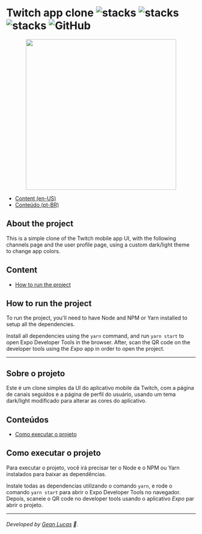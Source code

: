 # Twitch app clone ![stacks](https://img.shields.io/badge/React%20Native-v0.62.2-brightgreen) ![stacks](https://img.shields.io/badge/Expo-v38.0.8-brightgreen) ![stacks](https://img.shields.io/badge/Stack-Typescript-blue) ![GitHub](https://img.shields.io/github/license/legeannd/twitch-app-clone)

<p align="center">
  <img width="400" src="uploads/flux.gif"/>
</p>

* [Content (en-US)](#secao-en_us)
* [Conteúdo (pt-BR)](#secao-pt_br)

## About the project <a id="secao-en_us"></a>

This is a simple clone of the Twitch mobile app UI, with the following channels page and the user profile page, using a custom dark/light theme to change app colors.

## Content
  * [How to run the project](#installation)

## How to run the project <a id="installation"></a>
To run the project, you'll need to have Node and NPM or Yarn installed to setup all the dependencies.

Install all dependencies using the `yarn` command, and run `yarn start` to open Expo Developer Tools in the browser. After, scan the QR code on the developer tools using the _Expo_ app in order to open the project.

---

## Sobre o projeto <a id="secao-pt_br"></a>

Este é um clone simples da UI do aplicativo mobile da Twitch, com a página de canais seguidos e a página de perfil do usuário, usando um tema dark/light modificado para alterar as cores do aplicativo.

## Conteúdos
  * [Como executar o projeto](#instalacao)

## Como executar o projeto <a id="instalacao"></a>
Para executar o projeto, você irá precisar ter o Node e o NPM ou Yarn instalados para baixar as dependências.

Instale todas as dependencias utilizando o comando `yarn`, e rode o comando `yarn start` para abrir o Expo Developer Tools no navegador. Depois, scaneie o QR code no developer tools usando o aplicativo _Expo_ par abrir o projeto.

---
###### Developed by [Gean Lucas](https://www.linkedin.com/in/geanlucaas/) :rocket:.
